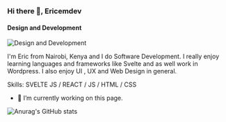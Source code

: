 
### Hi there 👋,  Ericemdev
#### Design and Development
![Design and Development](https://arturssmirnovs.github.io/github-profile-readme-generator/images/banner.png)

I'm Eric from Nairobi, Kenya  and I do Software Development. I really enjoy learning languages and frameworks like Svelte and as well work in Wordpress. I also enjoy UI , UX and Web Design in general. 

Skills: SVELTE JS / REACT / JS / HTML / CSS

- 🔭 I’m currently working on this page. 






![Anurag's GitHub stats](https://github-readme-stats.vercel.app/api?username=ericemdev&show=reviews,discussions_started,discussions_answered,prs_merged,prs_merged_percentage)
